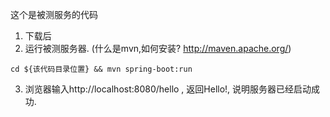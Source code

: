 这个是被测服务的代码

1. 下载后
2. 运行被测服务器.
  (什么是mvn,如何安装? http://maven.apache.org/)
```
cd ${该代码目录位置} && mvn spring-boot:run 
```
3. 浏览器输入http://localhost:8080/hello , 返回Hello!, 说明服务器已经启动成功.
